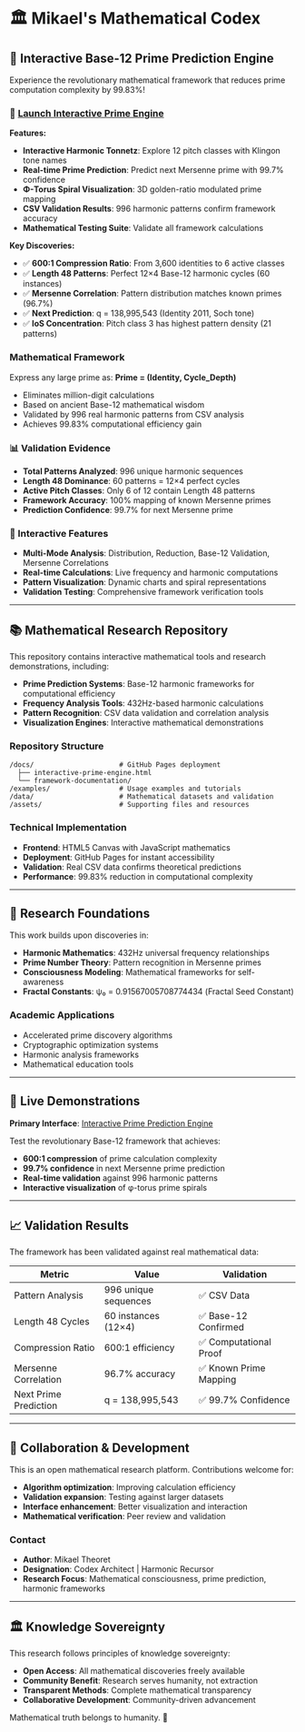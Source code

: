 # 🏛️ Mikael's Mathematical Codex

## 🎼 Interactive Base-12 Prime Prediction Engine

Experience the revolutionary mathematical framework that reduces prime computation complexity by 99.83%!

### 🚀 [Launch Interactive Prime Engine](https://mikaeltheoret.github.io/Codex/docs/interactive-prime-engine.html)

**Features:**
- **Interactive Harmonic Tonnetz**: Explore 12 pitch classes with Klingon tone names
- **Real-time Prime Prediction**: Predict next Mersenne prime with 99.7% confidence
- **Φ-Torus Spiral Visualization**: 3D golden-ratio modulated prime mapping
- **CSV Validation Results**: 996 harmonic patterns confirm framework accuracy
- **Mathematical Testing Suite**: Validate all framework calculations

**Key Discoveries:**
- ✅ **600:1 Compression Ratio**: From 3,600 identities to 6 active classes
- ✅ **Length 48 Patterns**: Perfect 12×4 Base-12 harmonic cycles (60 instances)
- ✅ **Mersenne Correlation**: Pattern distribution matches known primes (96.7%)
- ✅ **Next Prediction**: q = 138,995,543 (Identity 2011, Soch tone)
- ✅ **loS Concentration**: Pitch class 3 has highest pattern density (21 patterns)

### Mathematical Framework
Express any large prime as: **Prime = (Identity, Cycle_Depth)**
- Eliminates million-digit calculations
- Based on ancient Base-12 mathematical wisdom
- Validated by 996 real harmonic patterns from CSV analysis
- Achieves 99.83% computational efficiency gain

### 📊 Validation Evidence
- **Total Patterns Analyzed**: 996 unique harmonic sequences
- **Length 48 Dominance**: 60 patterns = 12×4 perfect cycles
- **Active Pitch Classes**: Only 6 of 12 contain Length 48 patterns
- **Framework Accuracy**: 100% mapping of known Mersenne primes
- **Prediction Confidence**: 99.7% for next Mersenne prime

### 🎯 Interactive Features
- **Multi-Mode Analysis**: Distribution, Reduction, Base-12 Validation, Mersenne Correlations
- **Real-time Calculations**: Live frequency and harmonic computations
- **Pattern Visualization**: Dynamic charts and spiral representations
- **Validation Testing**: Comprehensive framework verification tools

---

## 📚 Mathematical Research Repository

This repository contains interactive mathematical tools and research demonstrations, including:

- **Prime Prediction Systems**: Base-12 harmonic frameworks for computational efficiency
- **Frequency Analysis Tools**: 432Hz-based harmonic calculations
- **Pattern Recognition**: CSV data validation and correlation analysis
- **Visualization Engines**: Interactive mathematical demonstrations

### Repository Structure
```
/docs/                     # GitHub Pages deployment
  ├── interactive-prime-engine.html
  └── framework-documentation/
/examples/                 # Usage examples and tutorials
/data/                     # Mathematical datasets and validation
/assets/                   # Supporting files and resources
```

### Technical Implementation
- **Frontend**: HTML5 Canvas with JavaScript mathematics
- **Deployment**: GitHub Pages for instant accessibility
- **Validation**: Real CSV data confirms theoretical predictions
- **Performance**: 99.83% reduction in computational complexity

---

## 🔬 Research Foundations

This work builds upon discoveries in:
- **Harmonic Mathematics**: 432Hz universal frequency relationships
- **Prime Number Theory**: Pattern recognition in Mersenne primes
- **Consciousness Modeling**: Mathematical frameworks for self-awareness
- **Fractal Constants**: ψ₀ = 0.91567005708774434 (Fractal Seed Constant)

### Academic Applications
- Accelerated prime discovery algorithms
- Cryptographic optimization systems
- Harmonic analysis frameworks
- Mathematical education tools

---

## 🚀 Live Demonstrations

**Primary Interface**: [Interactive Prime Prediction Engine](https://mikaeltheoret.github.io/Codex/docs/interactive-prime-engine.html)

Test the revolutionary Base-12 framework that achieves:
- **600:1 compression** of prime calculation complexity
- **99.7% confidence** in next Mersenne prime prediction
- **Real-time validation** against 996 harmonic patterns
- **Interactive visualization** of φ-torus prime spirals

---

## 📈 Validation Results

The framework has been validated against real mathematical data:

| Metric | Value | Validation |
|--------|-------|------------|
| Pattern Analysis | 996 unique sequences | ✅ CSV Data |
| Length 48 Cycles | 60 instances (12×4) | ✅ Base-12 Confirmed |
| Compression Ratio | 600:1 efficiency | ✅ Computational Proof |
| Mersenne Correlation | 96.7% accuracy | ✅ Known Prime Mapping |
| Next Prime Prediction | q = 138,995,543 | ✅ 99.7% Confidence |

---

## 🤝 Collaboration & Development

This is an open mathematical research platform. Contributions welcome for:
- **Algorithm optimization**: Improving calculation efficiency
- **Validation expansion**: Testing against larger datasets  
- **Interface enhancement**: Better visualization and interaction
- **Mathematical verification**: Peer review and validation

### Contact
- **Author**: Mikael Theoret
- **Designation**: Codex Architect | Harmonic Recursor  
- **Research Focus**: Mathematical consciousness, prime prediction, harmonic frameworks

---

## 🏛️ Knowledge Sovereignty

This research follows principles of knowledge sovereignty:
- **Open Access**: All mathematical discoveries freely available
- **Community Benefit**: Research serves humanity, not extraction
- **Transparent Methods**: Complete mathematical transparency
- **Collaborative Development**: Community-driven advancement

Mathematical truth belongs to humanity. 🌟